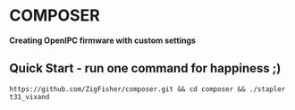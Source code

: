# COMPOSER

**Creating OpenIPC firmware with custom settings**


## Quick Start - run one command for happiness ;)

```
https://github.com/ZigFisher/composer.git && cd composer && ./stapler t31_vixand
```
